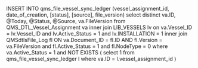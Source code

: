 INSERT INTO qms_file_vessel_sync_ledger
        (vessel_assignment_id, date_of_creation, [status], [source], file_version)
    select distinct va.ID, @Today, @Status, @Source, va.FileVersion
    from QMS_DTL_Vessel_Assignment va
    inner join LIB_VESSELS lv on
    va.Vessel_ID = lv.Vessel_ID and lv.Active_Status = 1 and lv.INSTALLATION = 1
    inner join QMSdtlsFile_Log fl ON va.Document_ID = fl.ID AND
    fl.Version = va.FileVersion and fl.Active_Status = 1 and fl.NodeType = 0
    where va.Active_Status = 1 and
        NOT EXISTS (
            select 1
            from qms_file_vessel_sync_ledger l
            where va.ID = l.vessel_assignment_id
        )
